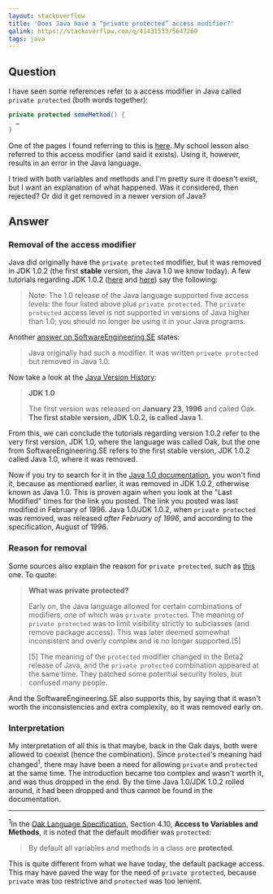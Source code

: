 ```yaml
---
layout: stackoverflow
title: 'Does Java have a “private protected” access modifier?'
qalink: https://stackoverflow.com/q/41431533/5647260
tags: java
---
```


## Question

I have seen some references refer to a access modifier in Java called `private protected` (both words together):

```java
private protected someMethod() {
  …
}
```

One of the pages I found referring to this is [here][1]. My school lesson also referred to this access modifier (and said it exists). Using it, however, results in an error in the Java language.

I tried with both variables and methods and I'm pretty sure it doesn't exist, but I want an explanation of what happened. Was it considered, then rejected? Or did it get removed in a newer version of Java?

[1]:https://www.cs.princeton.edu/courses/archive/spr96/cs333/java/tutorial/java/javaOO/methodaccess.html

## Answer

### Removal of the access modifier

Java did originally have the `private protected` modifier, but it was removed in JDK 1.0.2 (the first **stable** version, the Java 1.0 we know today). A few tutorials regarding JDK 1.0.2 ([here](http://journals.ecs.soton.ac.uk/java/tutorial/java/javaOO/accesscontrol.html) and [here](http://web.mit.edu/java_v1.0.2/www/tutorial/java/javaOO/accesscontrol.html)) say the following:

> Note: The 1.0 release of the Java language supported five access levels: the four listed above plus `private protected`. The `private protected` access level is not supported in versions of Java higher than 1.0; you should no longer be using it in your Java programs.

Another [answer on SoftwareEngineering.SE](https://softwareengineering.stackexchange.com/a/238592) states:

> Java originally had such a modifier. It was written `private protected` but removed in Java 1.0.

Now take a look at the [Java Version History](https://en.wikipedia.org/wiki/Java_version_history):

> **JDK 1.0**
>
> The first version was released on **January 23, 1996** and called Oak. **The first stable version, JDK 1.0.2, is called Java 1.**

From this, we can conclude the tutorials regarding version 1.0.2 refer to the very first version, JDK 1.0, where the language was called Oak, but the one from SoftwareEngineering.SE refers to the first stable version, JDK 1.0.2 called Java 1.0, where it was removed. 

Now if you try to search for it in the [Java 1.0 documentation](http://titanium.cs.berkeley.edu/doc/java-langspec-1.0/), you won't find it, because as mentioned earlier, it was removed in JDK 1.0.2, otherwise known as Java 1.0. This is proven again when you look at the "Last Modified" times for the link you posted. The link you posted was last modified in February of 1996. Java 1.0/JDK 1.0.2, when `private protected` was removed, was released *after February of 1996*, and according to the specification, August of 1996.

### Reason for removal

Some sources also explain the reason for `private protected`, such as [this](http://docstore.mik.ua/orelly/java/exp/ch05_07.htm) one. To quote:

> **What was private protected?**
>
> Early on, the Java language allowed for certain combinations of modifiers, one of which was `private protected`. The meaning of `private protected` was to limit visibility strictly to subclasses (and remove package access). This was later deemed somewhat inconsistent and overly complex and is no longer supported.[5]
>
> [5] The meaning of the `protected` modifier changed in the Beta2 release of Java, and the `private protected` combination appeared at the same time. They patched some potential security holes, but confused many people.

And the SoftwareEngineering.SE also supports this, by saying that it wasn't worth the inconsistencies and extra complexity, so it was removed early on.

### Interpretation

My interpretation of all this is that maybe, back in the Oak days, both were allowed to coexist (hence the combination). Since `protected`'s meaning had changed<sup>1</sup>, there may have been a need for allowing `private` and `protected` at the same time. The introduction became too complex and wasn't worth it, and was thus dropped in the end. By the time Java 1.0/JDK 1.0.2 rolled around, it had been dropped and thus cannot be found in the documentation.

---

<sup>1</sup>In the [Oak Language Specification](http://www.eecs.harvard.edu/~waldo/oakSpec.pdf), Section 4.10, **Access to Variables and Methods**, it is noted that the default modifier was `protected`:

> By default all variables and methods in a class are **protected**.

This is quite different from what we have today, the default package access. This may have paved the way for the need of `private protected`, because `private` was too restrictive and `protected` was too lenient.